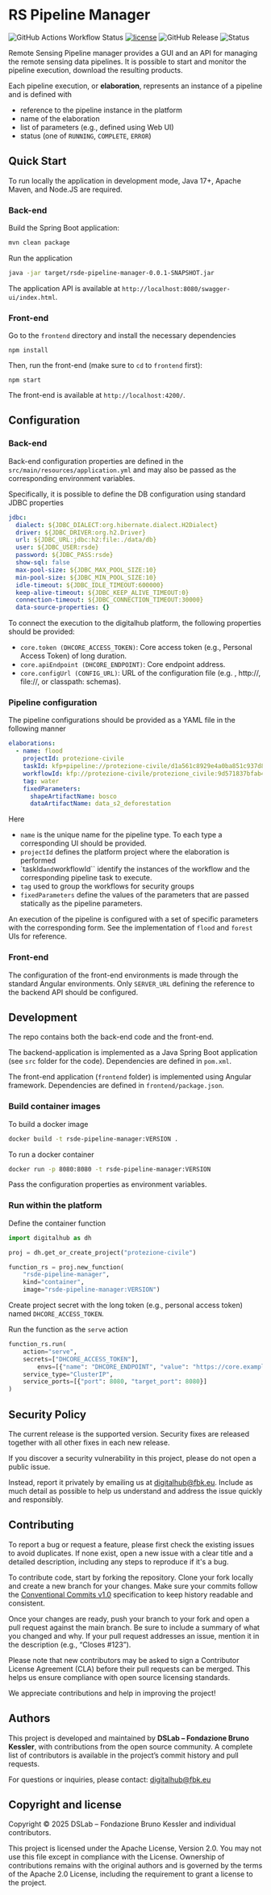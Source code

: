 # RS Pipeline Manager
![GitHub Actions Workflow Status](https://img.shields.io/github/actions/workflow/status/tn-aixpa/rsde-pipeline-manager/release.yaml?event=release) [![license](https://img.shields.io/badge/license-Apache%202.0-blue)](https://github.com/tn-aixpa/rsde-pipeline-manager/LICENSE) ![GitHub Release](https://img.shields.io/github/v/release/tn-aixpa/rsde-pipeline-manager)
![Status](https://img.shields.io/badge/status-beta-silver)

Remote Sensing Pipeline manager provides a GUI and an API for managing the remote sensing data pipelines. It is possible to start and monitor the pipeline execution, download the resulting products.

Each pipeline execution, or **elaboration**, represents an instance of a pipeline and is defined with

- reference to the pipeline instance in the platform
- name of the elaboration
- list of parameters (e.g., defined using Web UI)
- status (one of ``RUNNING``, ``COMPLETE``, ``ERROR``)

## Quick Start

To run locally the application in development mode, Java 17+, Apache Maven, and Node.JS are required.

### Back-end
Build the Spring Boot application:

```bash
mvn clean package
```

Run the application
```bash
java -jar target/rsde-pipeline-manager-0.0.1-SNAPSHOT.jar
```

The application API is available at ``http://localhost:8080/swagger-ui/index.html``. 

### Front-end

Go to the ``frontend`` directory and install the necessary dependencies
```
npm install
```

Then, run the front-end (make sure to `cd` to `frontend` first):
```
npm start
```
The front-end is available at ``http://localhost:4200/``. 

## Configuration

### Back-end

Back-end configuration properties are defined in the ``src/main/resources/application.yml`` and may also be passed as the corresponding environment variables.

Specifically, it is possible to define the DB configuration using standard JDBC properties

```yaml
jdbc:
  dialect: ${JDBC_DIALECT:org.hibernate.dialect.H2Dialect}
  driver: ${JDBC_DRIVER:org.h2.Driver}
  url: ${JDBC_URL:jdbc:h2:file:./data/db}
  user: ${JDBC_USER:rsde}
  password: ${JDBC_PASS:rsde}
  show-sql: false
  max-pool-size: ${JDBC_MAX_POOL_SIZE:10}
  min-pool-size: ${JDBC_MIN_POOL_SIZE:10}
  idle-timeout: ${JDBC_IDLE_TIMEOUT:600000}
  keep-alive-timeout: ${JDBC_KEEP_ALIVE_TIMEOUT:0}
  connection-timeout: ${JDBC_CONNECTION_TIMEOUT:30000}
  data-source-properties: {}
``` 
To connect the execution to the digitalhub platform, the following properties should be provided:

- ``core.token (DHCORE_ACCESS_TOKEN)``: Core access token (e.g., Personal Access Token) of long duration. 
- ``core.apiEndpoint (DHCORE_ENDPOINT)``: Core endpoint address.
- ``core.configUrl (CONFIG_URL)``: URL of the configuration file (e.g. , http://, file://, or classpath: schemas).

### Pipeline configuration
The pipeline configurations should be provided as a YAML file in the following manner
```yaml
elaborations:
  - name: flood
    projectId: protezione-civile
    taskId: kfp+pipeline://protezione-civile/d1a561c8929e4a0ba851c937d80c86ed
    workflowId: kfp://protezione-civile/protezione_civile:9d571837bfab4797ac5c6d2bc5e5d411
    tag: water
    fixedParameters:
      shapeArtifactName: bosco
      dataArtifactName: data_s2_deforestation
```
Here

- ``name`` is the unique name for the pipeline type. To each type a corresponding UI should be provided.
- ``projectId`` defines the platform project where the elaboration is performed
- `taskId`` and ``workflowId`` identify the instances of the workflow and the corresponding pipeline task to execute.
- ``tag`` used to group the workflows for security groups
- ``fixedParameters`` define the values of the parameters that are passed statically as the pipeline parameters.

An execution of the pipeline is configured with a set of specific parameters with the corresponding form. See the implementation of ``flood`` and ``forest`` UIs for reference.

### Front-end
The configuration of the front-end environments is made through the standard Angular environments. Only ``SERVER_URL`` defining the reference to the backend API should be configured.

## Development

The repo contains both the back-end code and the front-end.

The backend-application is implemented as a Java Spring Boot application (see ``src`` folder for the code). Dependencies are defined in ``pom.xml``.

The front-end application (``frontend`` folder) is implemented using Angular framework. Dependencies are defined in ``frontend/package.json``.

### Build container images

To build a docker image 

```bash
docker build -t rsde-pipeline-manager:VERSION .
```

To run a docker container

```bash
docker run -p 8080:8080 -t rsde-pipeline-manager:VERSION
```

Pass the configuration properties as environment variables.

### Run within the platform

Define the container function
```python
import digitalhub as dh

proj = dh.get_or_create_project("protezione-civile")

function_rs = proj.new_function(
    "rsde-pipeline-manager",
    kind="container",
    image="rsde-pipeline-manager:VERSION")
```

Create project secret with the long token (e.g., personal access token) named ``DHCORE_ACCESS_TOKEN``.

Run the function as the ``serve`` action
```python
function_rs.run(
	action="serve",
	secrets=["DHCORE_ACCESS_TOKEN"],
        envs=[{"name": "DHCORE_ENDPOINT", "value": "https://core.example.com"}, {"name": "CONFIG_URL", "value": "[https://core.example.com](https://raw.githubusercontent.com/tn-aixpa/rsde-pipeline-manager/refs/heads/main/config.yml)"}],
	service_type="ClusterIP",
	service_ports=[{"port": 8080, "target_port": 8080}]
)
```

## Security Policy

The current release is the supported version. Security fixes are released together with all other fixes in each new release.

If you discover a security vulnerability in this project, please do not open a public issue.

Instead, report it privately by emailing us at [digitalhub@fbk.eu](mailto:digitalhub@fbk.eu). Include as much detail as possible to help us understand and address the issue quickly and responsibly.

## Contributing

To report a bug or request a feature, please first check the existing issues to avoid duplicates. If none exist, open a new issue with a clear title and a detailed description, including any steps to reproduce if it's a bug.

To contribute code, start by forking the repository. Clone your fork locally and create a new branch for your changes. Make sure your commits follow the [Conventional Commits v1.0](https://www.conventionalcommits.org/en/v1.0.0/) specification to keep history readable and consistent.

Once your changes are ready, push your branch to your fork and open a pull request against the main branch. Be sure to include a summary of what you changed and why. If your pull request addresses an issue, mention it in the description (e.g., “Closes #123”).

Please note that new contributors may be asked to sign a Contributor License Agreement (CLA) before their pull requests can be merged. This helps us ensure compliance with open source licensing standards.

We appreciate contributions and help in improving the project!

## Authors

This project is developed and maintained by **DSLab – Fondazione Bruno Kessler**, with contributions from the open source community. A complete list of contributors is available in the project’s commit history and pull requests.

For questions or inquiries, please contact: [digitalhub@fbk.eu](mailto:digitalhub@fbk.eu)

## Copyright and license

Copyright © 2025 DSLab – Fondazione Bruno Kessler and individual contributors.

This project is licensed under the Apache License, Version 2.0.
You may not use this file except in compliance with the License. Ownership of contributions remains with the original authors and is governed by the terms of the Apache 2.0 License, including the requirement to grant a license to the project.
